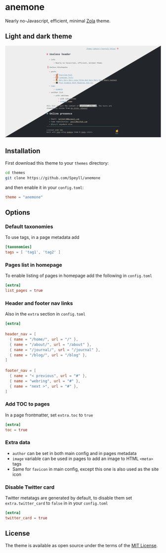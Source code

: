 # anemone

Nearly no-Javascript, efficient, minimal [Zola](https://www.getzola.org) theme.

## Light and dark theme
![screenshotLight](screenshot.png)

## Installation
First download this theme to your `themes` directory:

```bash
cd themes
git clone https://github.com/Speyll/anemone
```

and then enable it in your `config.toml`:

```toml
theme = "anemone"
```

## Options

### Default taxonomies
To use tags, in a page metadata add

```toml
[taxonomies]
tags = [ 'tag1', 'tag2' ]
```

### Pages list in homepage
To enable listing of pages in homepage add the following in `config.toml`

```toml
[extra]
list_pages = true
```

### Header and footer nav links
Also in the `extra` section in `config.toml`

```toml
[extra]

header_nav = [
  { name = "/home/", url = "/" },
  { name = "/about/", url = "/about" },
  { name = "/journal/", url = "/journal" },
  { name = "/blog/", url = "/blog" },
]

footer_nav = [
  { name = "< previous", url = "#" },
  { name = "webring", url = "#" },
  { name = "next >", url = "#" },
]
```

### Add TOC to pages

In a page frontmatter, set `extra.toc` to `true`

```toml
[extra]
toc = true
```

### Extra data

- `author` can be set in both main config and in pages metadata
- `image` variable can be used in pages to add an image to HTML `<meta>` tags
- Same for `favicon` in main config, except this one is also used as the site icon

### Disable Twitter card

Twitter metatags are generated by default, to disable them set `extra.twitter_card` to `false` in in your `config.toml`

```toml
[extra]
twitter_card = true
```

## License

The theme is available as open source under the terms of the [MIT License](https://opensource.org/licenses/MIT).
